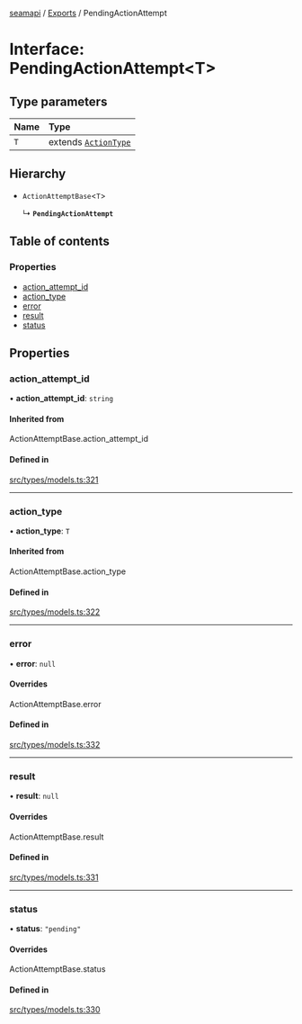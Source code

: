 [seamapi](../README.md) / [Exports](../modules.md) / PendingActionAttempt

# Interface: PendingActionAttempt<T\>

## Type parameters

| Name | Type |
| :------ | :------ |
| `T` | extends [`ActionType`](../modules.md#actiontype) |

## Hierarchy

- `ActionAttemptBase`<`T`\>

  ↳ **`PendingActionAttempt`**

## Table of contents

### Properties

- [action\_attempt\_id](PendingActionAttempt.md#action_attempt_id)
- [action\_type](PendingActionAttempt.md#action_type)
- [error](PendingActionAttempt.md#error)
- [result](PendingActionAttempt.md#result)
- [status](PendingActionAttempt.md#status)

## Properties

### action\_attempt\_id

• **action\_attempt\_id**: `string`

#### Inherited from

ActionAttemptBase.action\_attempt\_id

#### Defined in

[src/types/models.ts:321](https://github.com/seamapi/javascript/blob/main/src/types/models.ts#L321)

___

### action\_type

• **action\_type**: `T`

#### Inherited from

ActionAttemptBase.action\_type

#### Defined in

[src/types/models.ts:322](https://github.com/seamapi/javascript/blob/main/src/types/models.ts#L322)

___

### error

• **error**: ``null``

#### Overrides

ActionAttemptBase.error

#### Defined in

[src/types/models.ts:332](https://github.com/seamapi/javascript/blob/main/src/types/models.ts#L332)

___

### result

• **result**: ``null``

#### Overrides

ActionAttemptBase.result

#### Defined in

[src/types/models.ts:331](https://github.com/seamapi/javascript/blob/main/src/types/models.ts#L331)

___

### status

• **status**: ``"pending"``

#### Overrides

ActionAttemptBase.status

#### Defined in

[src/types/models.ts:330](https://github.com/seamapi/javascript/blob/main/src/types/models.ts#L330)

